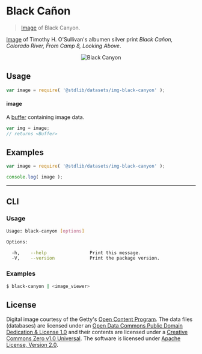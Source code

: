 # Black Cañon

> [Image][getty-src] of Black Canyon.

<!-- <intro> -->

[Image][getty-src] of Timothy H. O'Sullivan's albumen silver print *Black Cañon, Colorado River, From Camp 8, Looking Above*.

<!-- <image align="center" src="./data/image.jpg" alt="Black Canyon"> -->

<div class="image" align="center">
    <img src="" alt="Black Canyon">
    <br>
</div>

<!-- </image> -->

<!-- </intro> -->


<!-- <usage> -->

## Usage

``` javascript
var image = require( '@stdlib/datasets/img-black-canyon' );
```

#### image

A [buffer][node-buffer] containing image data.

``` javascript
var img = image;
// returns <Buffer>
```

<!-- </usage> -->


<!-- <examples> -->

<!-- TODO: more creative example. -->

## Examples

``` javascript
var image = require( '@stdlib/datasets/img-black-canyon' );

console.log( image );
```

<!-- </examples> -->


<!-- <cli> -->

---

## CLI

<!-- <usage> -->

### Usage

``` bash
Usage: black-canyon [options]

Options:

  -h,    --help                Print this message.
  -V,    --version             Print the package version.
```

<!-- </usage> -->


<!-- <examples> -->

### Examples

``` bash
$ black-canyon | <image_viewer>
```

<!-- </examples> -->

<!-- </cli> -->


<!-- <license> -->

## License

Digital image courtesy of the Getty's [Open Content Program][getty-open-content]. The data files (databases) are licensed under an [Open Data Commons Public Domain Dedication & License 1.0][pddl-1.0] and their contents are licensed under a [Creative Commons Zero v1.0 Universal][cc0]. The software is licensed under [Apache License, Version 2.0][apache-license].

<!-- </license> -->


<!-- <links> -->

[getty-open-content]: http://www.getty.edu/about/opencontent.html
[pddl-1.0]: http://opendatacommons.org/licenses/pddl/1.0/
[cc0]: https://creativecommons.org/publicdomain/zero/1.0
[apache-license]: https://www.apache.org/licenses/LICENSE-2.0

[getty-src]: http://www.getty.edu/art/collection/objects/40209/timothy-h-o'sullivan-black-canon-colorado-river-from-camp-8-looking-above-american-1871/

[node-buffer]: https://nodejs.org/api/buffer.html

<!-- </links> -->
